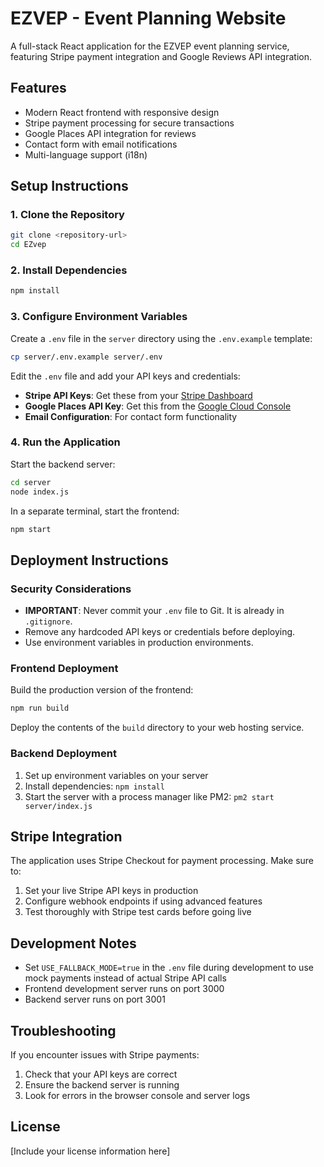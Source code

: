 # EZVEP - Event Planning Website

A full-stack React application for the EZVEP event planning service, featuring Stripe payment integration and Google Reviews API integration.

## Features

- Modern React frontend with responsive design
- Stripe payment processing for secure transactions
- Google Places API integration for reviews
- Contact form with email notifications
- Multi-language support (i18n)

## Setup Instructions

### 1. Clone the Repository

```bash
git clone <repository-url>
cd EZvep
```

### 2. Install Dependencies

```bash
npm install
```

### 3. Configure Environment Variables

Create a `.env` file in the `server` directory using the `.env.example` template:

```bash
cp server/.env.example server/.env
```

Edit the `.env` file and add your API keys and credentials:

- **Stripe API Keys**: Get these from your [Stripe Dashboard](https://dashboard.stripe.com/apikeys)
- **Google Places API Key**: Get this from the [Google Cloud Console](https://console.cloud.google.com/)
- **Email Configuration**: For contact form functionality

### 4. Run the Application

Start the backend server:

```bash
cd server
node index.js
```

In a separate terminal, start the frontend:

```bash
npm start
```

## Deployment Instructions

### Security Considerations

- **IMPORTANT**: Never commit your `.env` file to Git. It is already in `.gitignore`.
- Remove any hardcoded API keys or credentials before deploying.
- Use environment variables in production environments.

### Frontend Deployment

Build the production version of the frontend:

```bash
npm run build
```

Deploy the contents of the `build` directory to your web hosting service.

### Backend Deployment

1. Set up environment variables on your server
2. Install dependencies: `npm install`
3. Start the server with a process manager like PM2: `pm2 start server/index.js`

## Stripe Integration

The application uses Stripe Checkout for payment processing. Make sure to:

1. Set your live Stripe API keys in production
2. Configure webhook endpoints if using advanced features
3. Test thoroughly with Stripe test cards before going live

## Development Notes

- Set `USE_FALLBACK_MODE=true` in the `.env` file during development to use mock payments instead of actual Stripe API calls
- Frontend development server runs on port 3000
- Backend server runs on port 3001

## Troubleshooting

If you encounter issues with Stripe payments:

1. Check that your API keys are correct
2. Ensure the backend server is running
3. Look for errors in the browser console and server logs

## License

[Include your license information here]